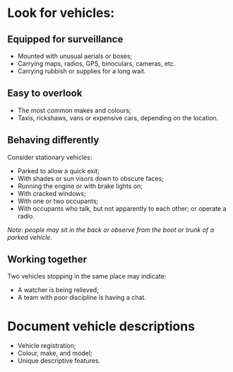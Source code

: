 [Title]: # (What do they look like?)
[Order]: # (17)

# Look for vehicles:

## Equipped for surveillance

*   Mounted with unusual aerials or boxes;
*   Carrying maps, radios, GPS, binoculars, cameras, etc.
*	Carrying rubbish or supplies for a long wait. 

## Easy to overlook

*   The most common makes and colours;
*	Taxis, rickshaws, vans or expensive cars, depending on the location.

## Behaving differently

Consider stationary vehicles: 

*   Parked to allow a quick exit;
*	With shades or sun visors down to obscure faces;
*   Running the engine or with brake lights on;
*   With cracked windows;
*   With one or two occupants;
*   With occupants who talk, but not apparently to each other; or operate a radio. 

*Note: people may sit in the back or observe from the boot or trunk of a parked vehicle.* 

## Working together  

Two vehicles stopping in the same place may indicate:

*	A watcher is being relieved;
*   A team with poor discipline is having a chat.

# Document vehicle descriptions

*	Vehicle registration;
*	Colour, make, and model;
*	Unique descriptive features.
